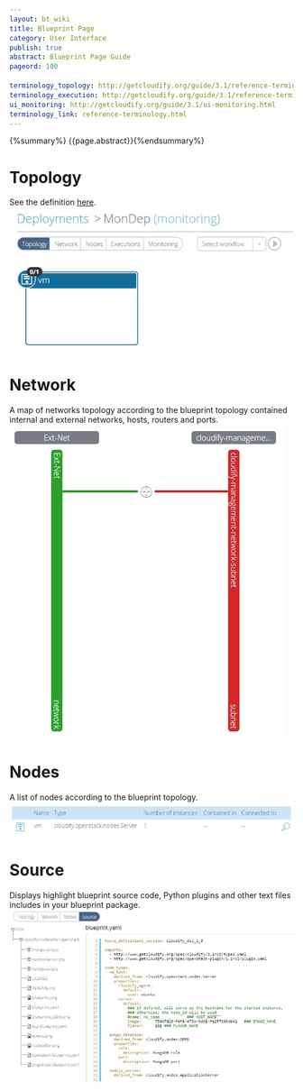 ```yaml
---
layout: bt_wiki
title: Blueprint Page
category: User Interface
publish: true
abstract: Blueprint Page Guide
pageord: 100

terminology_topology: http://getcloudify.org/guide/3.1/reference-terminology.html#sts=Topology
terminology_execution: http://getcloudify.org/guide/3.1/reference-terminology.html#sts=Execution
ui_monitoring: http://getcloudify.org/guide/3.1/ui-monitoring.html
terminology_link: reference-terminology.html
---
```

{%summary%} {{page.abstract}}{%endsummary%}

# Topology
See the definition [here]({{page.terminology_topology}}).<br/>
![Blueprint topology](/guide/images/ui/ui-deployment-ready.jpg)

# Network
A map of networks topology according to the blueprint topology contained internal and external networks, hosts, routers and ports.<br/>
![Blueprint networks](/guide/images/ui/ui-deployment-networks.jpg)

# Nodes
A list of nodes according to the blueprint topology.<br/>
![Blueprint nodes](/guide/images/ui/ui-deployment-nodes.jpg)

# Source
Displays highlight blueprint source code, Python plugins and other text files includes in your blueprint package.<br/>
![Blueprint source code](/guide/images/ui/ui-blueprint-sourcecode.jpg)
